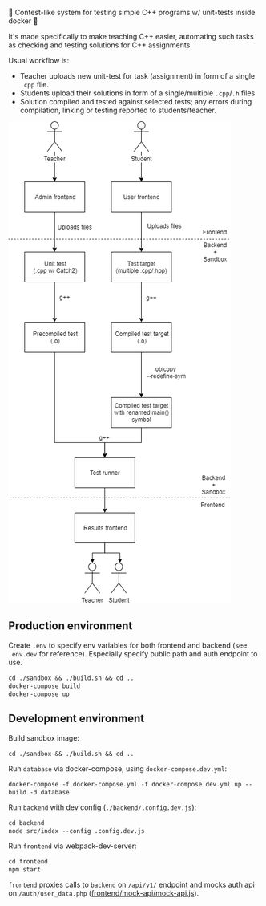 🔑 Contest-like system for testing simple C++ programs w/ unit-tests inside docker 🐳

It's made specifically to make teaching C++ easier,
automating such tasks as checking and testing solutions for C++ assignments.

Usual workflow is:

* Teacher uploads new unit-test for task (assignment) in form of a single `.cpp` file.
* Students upload their solutions in form of a single/multiple `.cpp`/`.h` files.
* Solution compiled and tested against selected tests; any errors during compilation, linking or testing reported to students/teacher.

![Workflow](./docs/workflow.png)

## Production environment

Create `.env` to specify env variables for both frontend and backend (see `.env.dev` for reference).
Especially specify public path and auth endpoint to use.

```shell script
cd ./sandbox && ./build.sh && cd ..
docker-compose build
docker-compose up
```

## Development environment

Build sandbox image:
```shell script
cd ./sandbox && ./build.sh && cd ..
```

Run `database` via docker-compose, using `docker-compose.dev.yml`:

```shell script
docker-compose -f docker-compose.yml -f docker-compose.dev.yml up --build -d database
```

Run `backend` with dev config (`./backend/.config.dev.js`):
```shell script
cd backend
node src/index --config .config.dev.js
```

Run `frontend` via webpack-dev-server:
```shell script
cd frontend
npm start
```

`frontend` proxies calls to `backend` on `/api/v1/` endpoint and mocks auth api on `/auth/user_data.php` ([frontend/mock-api/mock-api.js](frontend/mock-api/mock-api.js)).

